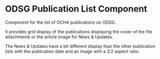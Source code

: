 ODSG Publication List Component
===============================

Component for the list of OCHA publications on ODSG.

It provides grid display of the publications displaying the cover of the
file attachments or the article image for News & Updates.

The News & Updates have a bit different display than the other publication
lists with the publication date and an image with a 3:2 aspect ratio.
